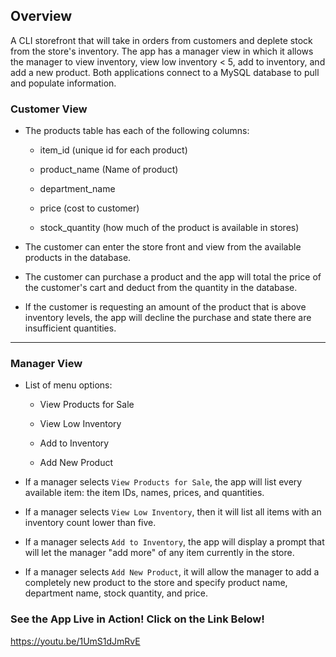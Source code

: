 ## Overview
A CLI storefront that will take in orders from customers and deplete stock from the store's inventory. The app has a manager view in which it 
allows the manager to view inventory, view low inventory < 5, add to inventory, and add a new product. Both applications connect to a MySQL database to 
pull and populate information.

### Customer View 

* The products table has each of the following columns:

   * item_id (unique id for each product)

   * product_name (Name of product)

   * department_name

   * price (cost to customer)

   * stock_quantity (how much of the product is available in stores)
   
* The customer can enter the store front and view from the available products in the database.

* The customer can purchase a product and the app will total the price of the customer's cart and deduct from the quantity in the database.

* If the customer is requesting an amount of the product that is above inventory levels, the app will decline the purchase and state there are insufficient quantities. 

- - -

### Manager View

* List of menu options:

    * View Products for Sale
    
    * View Low Inventory
    
    * Add to Inventory
    
    * Add New Product

 * If a manager selects `View Products for Sale`, the app will list every available item: the item IDs, names, prices, and quantities.

 * If a manager selects `View Low Inventory`, then it will list all items with an inventory count lower than five.

 * If a manager selects `Add to Inventory`, the app will display a prompt that will let the manager "add more" of any item currently in the store.

 * If a manager selects `Add New Product`, it will allow the manager to add a completely new product to the store and specify product name, department name, stock quantity, and price.

### See the App Live in Action! Click on the Link Below!
https://youtu.be/1UmS1dJmRvE
